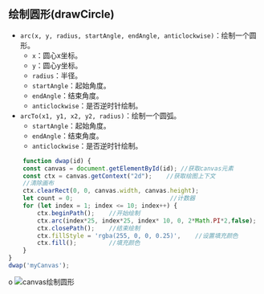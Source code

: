 ## 绘制圆形(drawCircle)
- `arc(x, y, radius, startAngle, endAngle, anticlockwise)`：绘制一个圆形。
    - `x`：圆心x坐标。
    - `y`：圆心y坐标。
    - `radius`：半径。
    - `startAngle`：起始角度。
    - `endAngle`：结束角度。
    - `anticlockwise`：是否逆时针绘制。
- `arcTo(x1, y1, x2, y2, radius)`：绘制一个圆弧。
    - `startAngle`：起始角度。
    - `endAngle`：结束角度。
    - `anticlockwise`：是否逆时针绘制。
```js
    function dwap(id) {
    const canvas = document.getElementById(id); //获取canvas元素
    const ctx = canvas.getContext("2d");    //获取绘图上下文
    //清除画布
    ctx.clearRect(0, 0, canvas.width, canvas.height);
    let count = 0;                           //计数器
    for (let index = 1; index <= 10; index++) {
        ctx.beginPath();    //开始绘制
        ctx.arc(index*25, index*25, index* 10, 0, 2*Math.PI*2,false);  //绘制圆形
        ctx.closePath();    //结束绘制
        ctx.fillStyle = 'rgba(255, 0, 0, 0.25)',    //设置填充颜色
        ctx.fill();         //填充颜色
    }
}
dwap('myCanvas');
```
o
![canvas绘制圆形](/public/images/html/canvas绘制圆形.jpg)